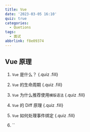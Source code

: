 ```yaml
---
title: Vue
date: '2023-03-05 16:10'
quiz: true
categories:
  - Quetions
tags:
  - 面试
abbrlink: f8e09374
---
```


## Vue 原理

1. `Vue` 是什么？ {.quiz .fill}

2. `Vue` 的生命周期 {.quiz .fill}

3. `Vue` 为什么推荐使用`模版语法` {.quiz .fill}

4. `Vue` 的 Diff 原理 {.quiz .fill}

5. `Vue` 如何处理事件绑定 {.quiz .fill}

6. ``